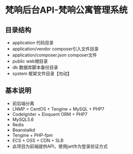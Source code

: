 # 梵响后台API-梵响公寓管理系统

## 目录结构
* application 代码目录
* application/vendor composer引入文件目录
* application/composer.json composer文件
* public web根目录
* db 数据库脚本备份目录
* system 框架文件目录【勿动】

## 基本说明
* 前后端分离
* LNMP = CentOS + Tengine + MySQL + PHP7
* CodeIgniter + Eloquent ORM + PHP7
* MySQL5.6
* Redis
* Beanstalkd
* Tengine + PHP-fpm
* ECS + OSS + CDN + SLB
* 此项目为前端提供API，使用jwt作为登录验证方式

